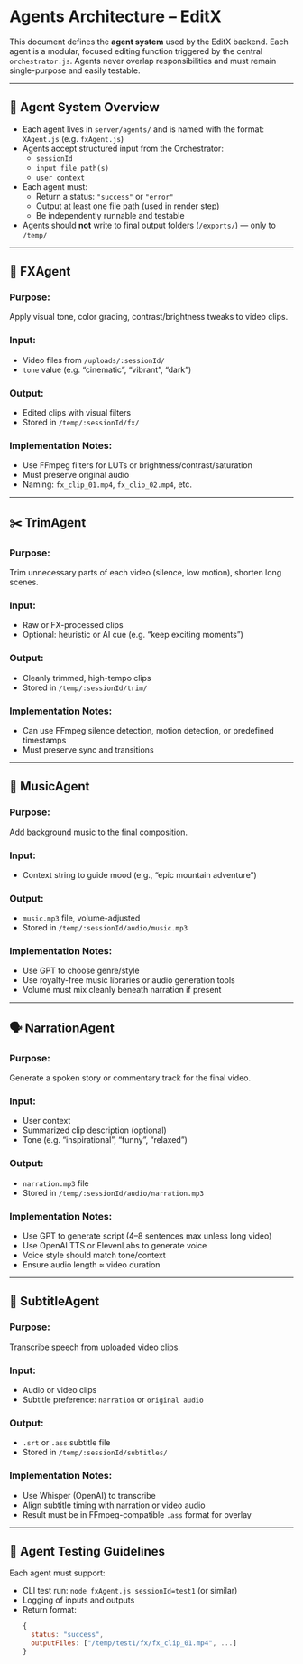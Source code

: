 # Agents Architecture – EditX

This document defines the **agent system** used by the EditX backend. Each agent is a modular, focused editing function triggered by the central `orchestrator.js`. Agents never overlap responsibilities and must remain single-purpose and easily testable.

---

## 🧠 Agent System Overview

- Each agent lives in `server/agents/` and is named with the format: `XAgent.js` (e.g. `fxAgent.js`)
- Agents accept structured input from the Orchestrator:
  - `sessionId`
  - `input file path(s)`
  - `user context`
- Each agent must:
  - Return a status: `"success"` or `"error"`
  - Output at least one file path (used in render step)
  - Be independently runnable and testable
- Agents should **not** write to final output folders (`/exports/`) — only to `/temp/`

---

## 🎨 FXAgent

### Purpose:
Apply visual tone, color grading, contrast/brightness tweaks to video clips.

### Input:
- Video files from `/uploads/:sessionId/`
- `tone` value (e.g. “cinematic”, “vibrant”, “dark”)

### Output:
- Edited clips with visual filters
- Stored in `/temp/:sessionId/fx/`

### Implementation Notes:
- Use FFmpeg filters for LUTs or brightness/contrast/saturation
- Must preserve original audio
- Naming: `fx_clip_01.mp4`, `fx_clip_02.mp4`, etc.

---

## ✂️ TrimAgent

### Purpose:
Trim unnecessary parts of each video (silence, low motion), shorten long scenes.

### Input:
- Raw or FX-processed clips
- Optional: heuristic or AI cue (e.g. “keep exciting moments”)

### Output:
- Cleanly trimmed, high-tempo clips
- Stored in `/temp/:sessionId/trim/`

### Implementation Notes:
- Can use FFmpeg silence detection, motion detection, or predefined timestamps
- Must preserve sync and transitions

---

## 🎵 MusicAgent

### Purpose:
Add background music to the final composition.

### Input:
- Context string to guide mood (e.g., “epic mountain adventure”)

### Output:
- `music.mp3` file, volume-adjusted
- Stored in `/temp/:sessionId/audio/music.mp3`

### Implementation Notes:
- Use GPT to choose genre/style
- Use royalty-free music libraries or audio generation tools
- Volume must mix cleanly beneath narration if present

---

## 🗣 NarrationAgent

### Purpose:
Generate a spoken story or commentary track for the final video.

### Input:
- User context
- Summarized clip description (optional)
- Tone (e.g. “inspirational”, “funny”, “relaxed”)

### Output:
- `narration.mp3` file
- Stored in `/temp/:sessionId/audio/narration.mp3`

### Implementation Notes:
- Use GPT to generate script (4–8 sentences max unless long video)
- Use OpenAI TTS or ElevenLabs to generate voice
- Voice style should match tone/context
- Ensure audio length ≈ video duration

---

## 💬 SubtitleAgent

### Purpose:
Transcribe speech from uploaded video clips.

### Input:
- Audio or video clips
- Subtitle preference: `narration` or `original audio`

### Output:
- `.srt` or `.ass` subtitle file
- Stored in `/temp/:sessionId/subtitles/`

### Implementation Notes:
- Use Whisper (OpenAI) to transcribe
- Align subtitle timing with narration or video audio
- Result must be in FFmpeg-compatible `.ass` format for overlay

---

## 🧪 Agent Testing Guidelines

Each agent must support:
- CLI test run: `node fxAgent.js sessionId=test1` (or similar)
- Logging of inputs and outputs
- Return format:
  ```js
  {
    status: "success",
    outputFiles: ["/temp/test1/fx/fx_clip_01.mp4", ...]
  }
